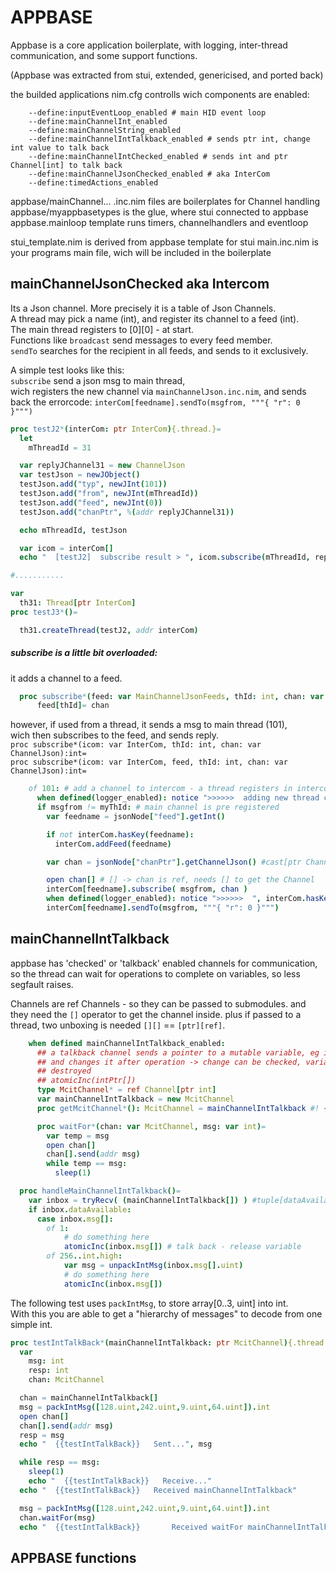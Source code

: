 # APPBASE

Appbase is a core application boilerplate,
with logging, inter-thread communication, and some support functions.  

(Appbase was extracted from stui, extended, genericised, and ported back)

the builded applications nim.cfg controlls wich components are enabled:
```
    --define:inputEventLoop_enabled # main HID event loop
    --define:mainChannelInt_enabled 
    --define:mainChannelString_enabled
    --define:mainChannelIntTalkback_enabled # sends ptr int, change int value to talk back
    --define:mainChannelIntChecked_enabled # sends int and ptr Channel[int] to talk back
    --define:mainChannelJsonChecked_enabled # aka InterCom
    --define:timedActions_enabled
```

appbase/mainChannel... .inc.nim files are boilerplates for Channel handling
appbase/myappbasetypes is the glue, where stui connected to appbase
appbase.mainloop template runs timers, channelhandlers and eventloop

stui_template.nim is derived from appbase template for stui
main.inc.nim is your programs main file, wich will be included in the boilerplate

## mainChannelJsonChecked aka Intercom

Its a Json channel. More precisely it is a table of Json Channels.  
A thread may pick a name (int), and register its channel to a feed (int).  
The main thread registers to [0][0] - at start.  
Functions like `broadcast` send messages to every feed member.  
`sendTo` searches for the recipient in all feeds, and sends to it exclusively.  

A simple test looks like this:  
`subscribe` send a json msg to main thread,  
wich registers the new channel via `mainChannelJson.inc.nim`, and sends back the errorcode: 
`interCom[feedname].sendTo(msgfrom, """{ "r": 0 }""")`

```nim
proc testJ2*(interCom: ptr InterCom){.thread.}=
  let
    mThreadId = 31

  var replyJChannel31 = new ChannelJson
  var testJson = newJObject()
  testJson.add("typ", newJInt(101))
  testJson.add("from", newJInt(mThreadId))
  testJson.add("feed", newJInt(0))
  testJson.add("chanPtr", %(addr replyJChannel31))

  echo mThreadId, testJson

  var icom = interCom[]
  echo "  [testJ2]  subscribe result > ", icom.subscribe(mThreadId, replyJChannel31)

#...........

var
  th31: Thread[ptr InterCom]
proc testJ3*()=

  th31.createThread(testJ2, addr interCom)
```

  
##### subscribe is a little bit overloaded:
it adds a channel to a feed.  

```nim
  proc subscribe*(feed: var MainChannelJsonFeeds, thId: int, chan: var ChannelJson)=
      feed[thId]= chan
```
however, if used from a thread, it sends a msg to main thread (101),  
wich then subscribes to the feed, and sends reply.  
`proc subscribe*(icom: var InterCom, thId: int, chan: var ChannelJson):int=`   
`proc subscribe*(icom: var InterCom, feed, thId: int, chan: var ChannelJson):int=`  


```nim
    of 101: # add a channel to intercom - a thread registers in intercom
      when defined(logger_enabled): notice ">>>>>>  adding new thread comm channel \n", inbox.msg
      if msgfrom != myThId: # main channel is pre registered
        var feedname = jsonNode["feed"].getInt()

        if not interCom.hasKey(feedname):
          interCom.addFeed(feedname)

        var chan = jsonNode["chanPtr"].getChannelJson() #cast[ptr ChannelJson](cast[uint](jsonNode["chanPtr"].getInt()))[]

        open chan[] # [] -> chan is ref, needs [] to get the Channel
        interCom[feedname].subscribe( msgfrom, chan )
        when defined(logger_enabled): notice ">>>>>>  ", interCom.hasKey(0)
        interCom[feedname].sendTo(msgfrom, """{ "r": 0 }""")

```


## mainChannelIntTalkback

appbase has 'checked' or 'talkback' enabled channels for communication,
so the thread can wait for operations to complete on variables, so
less segfault raises.

Channels are ref Channels - so they can be passed to submodules.
and they need the `[]` operator to get the channel inside.
plus if passed to a thread, two unboxing is needed `[][]` == `[ptr][ref]`.

```nim
    when defined mainChannelIntTalkback_enabled:
      ## a talkback channel sends a pointer to a mutable variable, eg int,
      ## and changes it after operation -> change can be checked, variable can be
      ## destroyed
      ## atomicInc(intPtr[])
      type McitChannel* = ref Channel[ptr int]
      var mainChannelIntTalkback = new McitChannel
      proc getMcitChannel*(): McitChannel = mainChannelIntTalkback #! <-- getter -----

      proc waitFor*(chan: var McitChannel, msg: var int)=
        var temp = msg
        open chan[]
        chan[].send(addr msg)
        while temp == msg:
          sleep(1)
```
```nim
  proc handleMainChannelIntTalkback()=
    var inbox = tryRecv( (mainChannelIntTalkback[]) ) #tuple[dataAvailable: bool, msg: TMsg]
    if inbox.dataAvailable:
      case inbox.msg[]:
        of 1:
            # do something here
            atomicInc(inbox.msg[]) # talk back - release variable
        of 256..int.high:
            var msg = unpackIntMsg(inbox.msg[].uint)
            # do something here
            atomicInc(inbox.msg[])
```
The following test uses `packIntMsg`, to store array[0..3, uint] into int.  
With this you are able to get a "hierarchy of messages" to decode from one simple int.  
```nim
proc testIntTalkBack*(mainChannelIntTalkback: ptr McitChannel){.thread.}=
  var 
    msg: int
    resp: int
    chan: McitChannel

  chan = mainChannelIntTalkback[]
  msg = packIntMsg([128.uint,242.uint,9.uint,64.uint]).int
  open chan[]
  chan[].send(addr msg)
  resp = msg
  echo "  {{testIntTalkBack}}   Sent...", msg

  while resp == msg:
    sleep(1)
    echo "  {{testIntTalkBack}}   Receive..."
  echo "  {{testIntTalkBack}}   Received mainChannelIntTalkback"

  msg = packIntMsg([128.uint,242.uint,9.uint,64.uint]).int
  chan.waitFor(msg)
  echo "  {{testIntTalkBack}}       Received waitFor mainChannelIntTalkback"


```

## APPBASE functions
